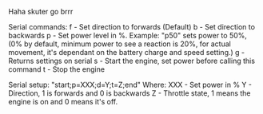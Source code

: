 Haha skuter go brrr

Serial commands:
f - Set direction to forwards (Default)
b - Set direction to backwards
p - Set power level in %. Example: "p50" sets power to 50%, (0% by default, minimum power to see a reaction is 20%, for actual movement, it's dependant on the battery charge and speed setting.)
g - Returns settings on serial
s - Start the engine, set power before calling this command
t - Stop the engine

Serial setup:
"start;p=XXX;d=Y;t=Z;end"
Where:
XXX - Set power in %
Y - Direction, 1 is forwards and 0 is backwards
Z - Throttle state, 1 means the engine is on and 0 means it's off.
